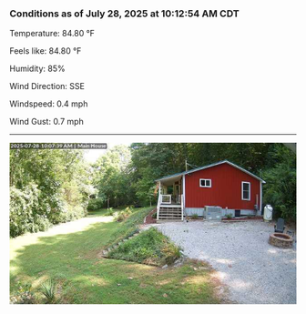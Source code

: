 ### Conditions as of July 28, 2025 at 10:12:54 AM CDT 

Temperature: 84.80 &deg;F

Feels like: 84.80 &deg;F

Humidity: 85%

Wind Direction: SSE

Windspeed: 0.4 mph

Wind Gust: 0.7 mph

---

<img src="./images/latest.jpeg"/>

